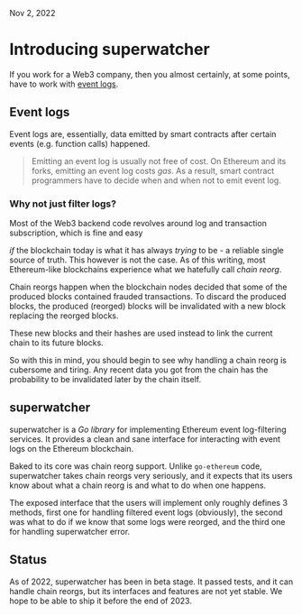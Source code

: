 Nov 2, 2022

# Introducing superwatcher

If you work for a Web3 company, then you almost certainly, at some points,
have to work with [event logs](https://goethereumbook.org/events/).

## Event logs

Event logs are, essentially, data emitted by smart contracts after certain events
(e.g. function calls) happened.

> Emitting an event log is usually not free of cost. On Ethereum and its forks, emitting
> an event log costs _gas_. As a result, smart contract programmers have to decide
> when and when not to emit event log.

### Why not just filter logs?

Most of the Web3 backend code revolves around log and transaction subscription,
which is fine and easy

_if_ the blockchain today is what it has always _trying_ to be - a reliable single
source of truth. This however is not the case. As of this writing, most Ethereum-like
blockchains experience what we hatefully call _chain reorg_.

Chain reorgs happen when the blockchain nodes decided that some of the produced
blocks contained frauded transactions. To discard the produced blocks, the produced
(reorged) blocks will be invalidated with a new block replacing the reorged blocks.

These new blocks and their hashes are used instead to link the current chain to
its future blocks.

So with this in mind, you should begin to see why handling a chain reorg is
cubersome and tiring. Any recent data you got from the chain has the probability
to be invalidated later by the chain itself.

## superwatcher

superwatcher is a _Go library_ for implementing Ethereum event log-filtering services.
It provides a clean and sane interface for interacting with event logs on the
Ethereum blockchain.

Baked to its core was chain reorg support. Unlike `go-ethereum` code, superwatcher
takes chain reorgs very seriously, and it expects that its users know about what
a chain reorg is and what to do when one happens.

The exposed interface that the users will implement only roughly defines 3 methods,
first one for handling filtered event logs (obviously), the second was what to
do if we know that some logs were reorged, and the third one for handling
superwatcher error.

## Status

As of 2022, superwatcher has been in beta stage. It passed tests, and it can handle
chain reorgs, but its interfaces and features are not yet stable. We hope to be able
to ship it before the end of 2023.
